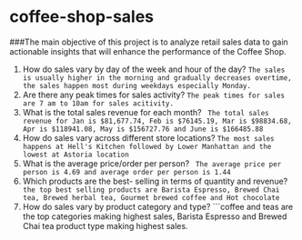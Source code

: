 # coffee-shop-sales



###The main objective of this project is to analyze retail sales data to gain actionable insights that will enhance the performance of the Coffee Shop.

1. How do sales vary by day of the week and hour of the day? ```The sales is usually higher in the morning and gradually decreases overtime, the sales happen most during weekdays especially Monday.```
3. Are there any peak times for sales activity? ```The peak times for sales are 7 am to 10am for sales acitivity.```
4. What is the total sales revenue for each month? ``` The total sales revenue for Jan is $81,677.74, Feb is $76145.19, Mar is $98834.68, Apr is $118941.08, May is $156727.76 and June is $166485.88```
5. How do sales vary across different store locations? ```The most sales happens at Hell's Kitchen followed by Lower Manhattan and the lowest at Astoria location```
6. What is the average price/order per person? ``` The average price per person is 4.69 and average order per person is 1.44```
7. Which products are the best- selling in terms of quantity and revenue? ``` the top best selling products are Barista Espresso, Brewed Chai tea, Brewed herbal tea, Gourmet brewed coffee and Hot chocolate```
8. How do sales vary by product category and type? ```coffee and teas are the top categories making highest sales, Barista Espresso and Brewed Chai tea product type making highest sales.
